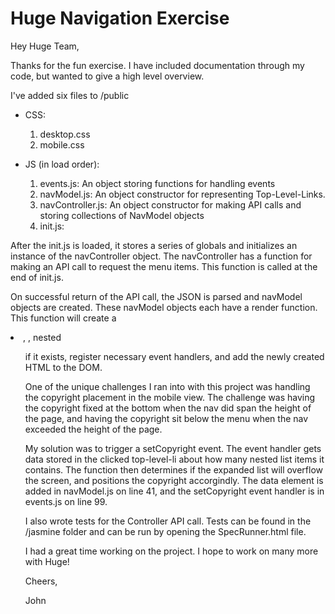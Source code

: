 # Huge Navigation Exercise

Hey Huge Team,

Thanks for the fun exercise. I have included documentation through my code, but wanted to give a high level overview. 

I've added six files to /public

* CSS:
  1. desktop.css
  2. mobile.css
  
* JS (in load order):
  1. events.js: An object storing functions for handling events
  2. navModel.js: An object constructor for representing Top-Level-Links.
  3. navController.js: An object constructor for making API calls and storing
     collections of NavModel objects
  4. init.js:

After the init.js is loaded, it stores a series of globals and initializes an instance of the navController object. The navController has a function for making an API call to request the menu items. This function is called at the end of init.js.

On successful return of the API call, the JSON is parsed and navModel objects are created. These navModel objects each have a render function. This function will create a <li>, <a>, nested <ul> if it exists, register necessary event handlers, and add the newly created HTML to the DOM.

One of the unique challenges I ran into with this project was handling the copyright placement in the mobile view. The challenge was having the copyright fixed at the bottom when the nav did span the height of the page, and having the copyright sit below the menu when the nav exceeded the height of the page.

My solution was to trigger a setCopyright event. The event handler gets data stored in the clicked top-level-li about how many nested list items it contains. The function then determines if the expanded list will overflow the screen, and positions the copyright accorgindly. The data element is added in navModel.js on line 41, and the setCopyright event handler is in events.js on line 99.

I also wrote tests for the Controller API call. Tests can be found in the /jasmine folder and can be run by opening the SpecRunner.html file.

I had a great time working on the project. I hope to work on many more with Huge!

Cheers,

John
